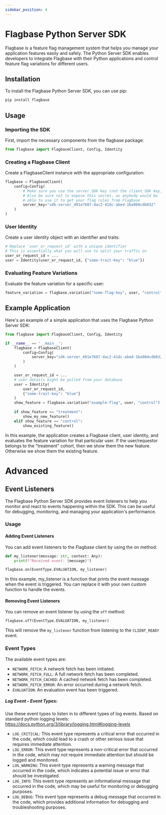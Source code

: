 ```yaml
---
sidebar_position: 4
---
```


# Flagbase Python Server SDK

Flagbase is a feature flag management system that helps you manage your application features easily and safely. The Python Server SDK enables developers to integrate Flagbase with their Python applications and control feature flag variations for different users.

## Installation
To install the Flagbase Python Server SDK, you can use pip:
```sh
pip install flagbase
```

## Usage
### Importing the SDK
First, import the necessary components from the flagbase package:
```python
from flagbase import FlagbaseClient, Config, Identity
```

### Creating a Flagbase Client
Create a FlagbaseClient instance with the appropriate configuration:
```python
flagbase = FlagbaseClient(
    config=Config(
        # Make sure you use the server SDK key (not the client SDK key)
        # Also be sure not to expose this secret, as anybody would be 
        # able to use it to get your flag rules from Flagbase
        server_key="sdk-server_491e7607-dac2-41dc-abed-1ba904cdb032"
    )
)
```

### User Identity
Create a user identity object with an identifier and traits:
```python
# Replace 'user_or_request_id' with a unique identifier
# This is essentially what you will use to split your traffic on
user_or_request_id = ...
user = Identity(user_or_request_id, {"some-trait-key": "blue"})
```

### Evaluating Feature Variations
Evaluate the feature variation for a specific user:
```python
feature_variation = flagbase.variation("some-flag-key", user, "control")
```

## Example Application
Here's an example of a simple application that uses the Flagbase Python Server SDK:
```python
from flagbase import FlagbaseClient, Config, Identity

if __name__ == '__main__':
    flagbase = FlagbaseClient(
        config=Config(
            server_key="sdk-server_491e7607-dac2-41dc-abed-1ba904cdb032",
        )
    )

    user_or_request_id = ...
    # user details might be pulled from your database
    user = Identity(
        user_or_request_id,
        {"some-trait-key": "blue"}
    )
    show_feature = flagbase.variation("example-flag", user, "control")
    
    if show_feature == "treatment":
        show_my_new_feature()
    elif show_feature == "control":
        show_existing_feature()
```

In this example, the application creates a Flagbase client, user identity, and evaluates the feature variation for that particular user. If the user/requestor belongs to the "treatment" cohort, then we show them the new feature. Otherwise we show them the existing feature.

# Advanced
## Event Listeners
The Flagbase Python Server SDK provides event listeners to help you monitor and react to events happening within the SDK. This can be useful for debugging, monitoring, and managing your application's performance.
### Usage
#### Adding Event Listeners
You can add event listeners to the Flagbase client by using the on method:
```python
def my_listener(message: str, context: Any):
    print(f"Received event: {message}")

flagbase.on(EventType.EVALUATION, my_listener)
```
In this example, my_listener is a function that prints the event message when the event is triggered. You can replace it with your own custom function to handle the events.

#### Removing Event Listeners
You can remove an event listener by using the `off` method:
```python
flagbase.off(EventType.EVALUATION, my_listener)
```
This will remove the `my_listener` function from listening to the `CLIENT_READY` event.

### Event Types
The available event types are:
* `NETWORK_FETCH`: A network fetch has been initiated.
* `NETWORK_FETCH_FULL`: A full network fetch has been completed.
* `NETWORK_FETCH_CACHED`: A cached network fetch has been completed.
* `NETWORK_FETCH_ERROR`: An error occurred during a network fetch.
* `EVALUATION`: An evaluation event has been triggered.

##### Log Event - Event Types:
Use these event types to listen in to different types of log events. 
Based on standard python logging levels: https://docs.python.org/3/library/logging.html#logging-levels
* `LOG_CRITICAL`: This event type represents a critical error that occurred in the code, which could lead to a crash or other serious issue that requires immediate attention.
* `LOG_ERROR`: This event type represents a non-critical error that occurred in the code, which may not require immediate attention but should be logged and monitored.
* `LOG_WARNING`: This event type represents a warning message that occurred in the code, which indicates a potential issue or error that should be investigated.
* `LOG_INFO`: This event type represents an informational message that occurred in the code, which may be useful for monitoring or debugging purposes.
* `LOG_DEBUG`: This event type represents a debug message that occurred in the code, which provides additional information for debugging and troubleshooting purposes.